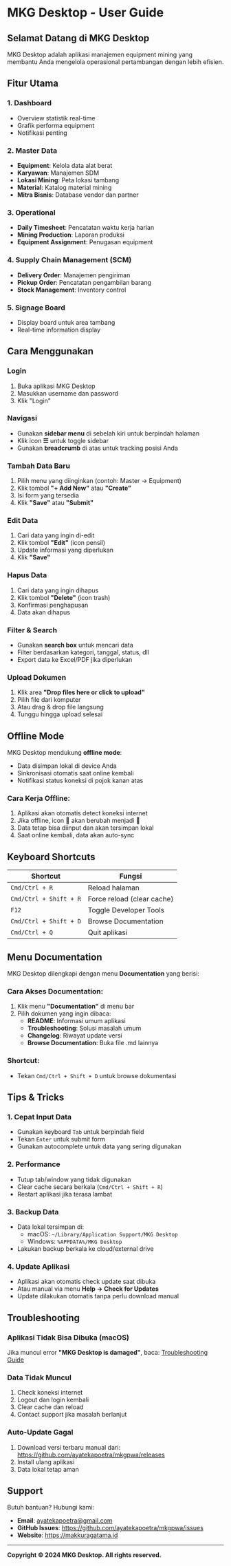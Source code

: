 # MKG Desktop - User Guide

## Selamat Datang di MKG Desktop

MKG Desktop adalah aplikasi manajemen equipment mining yang membantu Anda mengelola operasional pertambangan dengan lebih efisien.

## Fitur Utama

### 1. Dashboard

- Overview statistik real-time
- Grafik performa equipment
- Notifikasi penting

### 2. Master Data

- **Equipment**: Kelola data alat berat
- **Karyawan**: Manajemen SDM
- **Lokasi Mining**: Peta lokasi tambang
- **Material**: Katalog material mining
- **Mitra Bisnis**: Database vendor dan partner

### 3. Operational

- **Daily Timesheet**: Pencatatan waktu kerja harian
- **Mining Production**: Laporan produksi
- **Equipment Assignment**: Penugasan equipment

### 4. Supply Chain Management (SCM)

- **Delivery Order**: Manajemen pengiriman
- **Pickup Order**: Pencatatan pengambilan barang
- **Stock Management**: Inventory control

### 5. Signage Board

- Display board untuk area tambang
- Real-time information display

## Cara Menggunakan

### Login

1. Buka aplikasi MKG Desktop
2. Masukkan username dan password
3. Klik "Login"

### Navigasi

- Gunakan **sidebar menu** di sebelah kiri untuk berpindah halaman
- Klik icon **☰** untuk toggle sidebar
- Gunakan **breadcrumb** di atas untuk tracking posisi Anda

### Tambah Data Baru

1. Pilih menu yang diinginkan (contoh: Master → Equipment)
2. Klik tombol **"+ Add New"** atau **"Create"**
3. Isi form yang tersedia
4. Klik **"Save"** atau **"Submit"**

### Edit Data

1. Cari data yang ingin di-edit
2. Klik tombol **"Edit"** (icon pensil)
3. Update informasi yang diperlukan
4. Klik **"Save"**

### Hapus Data

1. Cari data yang ingin dihapus
2. Klik tombol **"Delete"** (icon trash)
3. Konfirmasi penghapusan
4. Data akan dihapus

### Filter & Search

- Gunakan **search box** untuk mencari data
- Filter berdasarkan kategori, tanggal, status, dll
- Export data ke Excel/PDF jika diperlukan

### Upload Dokumen

1. Klik area **"Drop files here or click to upload"**
2. Pilih file dari komputer
3. Atau drag & drop file langsung
4. Tunggu hingga upload selesai

## Offline Mode

MKG Desktop mendukung **offline mode**:

- Data disimpan lokal di device Anda
- Sinkronisasi otomatis saat online kembali
- Notifikasi status koneksi di pojok kanan atas

### Cara Kerja Offline:

1. Aplikasi akan otomatis detect koneksi internet
2. Jika offline, icon **📶** akan berubah menjadi **📵**
3. Data tetap bisa diinput dan akan tersimpan lokal
4. Saat online kembali, data akan auto-sync

## Keyboard Shortcuts

| Shortcut               | Fungsi                     |
| ---------------------- | -------------------------- |
| `Cmd/Ctrl + R`         | Reload halaman             |
| `Cmd/Ctrl + Shift + R` | Force reload (clear cache) |
| `F12`                  | Toggle Developer Tools     |
| `Cmd/Ctrl + Shift + D` | Browse Documentation       |
| `Cmd/Ctrl + Q`         | Quit aplikasi              |

## Menu Documentation

MKG Desktop dilengkapi dengan menu **Documentation** yang berisi:

### Cara Akses Documentation:

1. Klik menu **"Documentation"** di menu bar
2. Pilih dokumen yang ingin dibaca:
   - **README**: Informasi umum aplikasi
   - **Troubleshooting**: Solusi masalah umum
   - **Changelog**: Riwayat update versi
   - **Browse Documentation**: Buka file .md lainnya

### Shortcut:

- Tekan `Cmd/Ctrl + Shift + D` untuk browse dokumentasi

## Tips & Tricks

### 1. Cepat Input Data

- Gunakan keyboard `Tab` untuk berpindah field
- Tekan `Enter` untuk submit form
- Gunakan autocomplete untuk data yang sering digunakan

### 2. Performance

- Tutup tab/window yang tidak digunakan
- Clear cache secara berkala (`Cmd/Ctrl + Shift + R`)
- Restart aplikasi jika terasa lambat

### 3. Backup Data

- Data lokal tersimpan di:
  - macOS: `~/Library/Application Support/MKG Desktop`
  - Windows: `%APPDATA%/MKG Desktop`
- Lakukan backup berkala ke cloud/external drive

### 4. Update Aplikasi

- Aplikasi akan otomatis check update saat dibuka
- Atau manual via menu **Help → Check for Updates**
- Update dilakukan otomatis tanpa perlu download manual

## Troubleshooting

### Aplikasi Tidak Bisa Dibuka (macOS)

Jika muncul error **"MKG Desktop is damaged"**, baca: [Troubleshooting Guide](TROUBLESHOOTING.md)

### Data Tidak Muncul

1. Check koneksi internet
2. Logout dan login kembali
3. Clear cache dan reload
4. Contact support jika masalah berlanjut

### Auto-Update Gagal

1. Download versi terbaru manual dari: https://github.com/ayatekapoetra/mkgpwa/releases
2. Install ulang aplikasi
3. Data lokal tetap aman

## Support

Butuh bantuan? Hubungi kami:

- **Email**: ayatekapoetra@gmail.com
- **GitHub Issues**: https://github.com/ayatekapoetra/mkgpwa/issues
- **Website**: https://makkuragatama.id

---

**Copyright © 2024 MKG Desktop. All rights reserved.**
